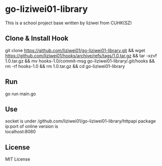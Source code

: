 # go-liziwei01-library

This is a school project base written by liziwei from CUHK(SZ)

## Clone & Install Hook

git clone https://github.com/liziwei01/go-liziwei01-library.git && wget https://github.com/liziwei01/hooks/archive/refs/tags/1.0.tar.gz && tar -xzvf 1.0.tar.gz && mv hooks-1.0/commit-msg go-liziwei01-library/.git/hooks && rm -rf hooks-1.0 && rm 1.0.tar.gz && cd go-liziwei01-library

## Run

go run main.go

## Use

socket is under /github.com/liziwei01/go-liziwei01-library/httpapi package\
ip:port of online version is\
localhost:8080

## License

MIT License
